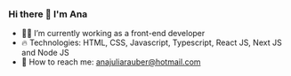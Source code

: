 ### Hi there 👋 I'm Ana 


- 👨‍💻 I’m currently working as a front-end developer
- 🔥 Technologies: HTML, CSS, Javascript, Typescript, React JS, Next JS and Node JS
- 💬 How to reach me: anajuliarauber@hotmail.com
